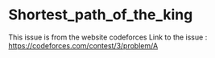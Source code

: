 ﻿# Shortest_path_of_the_king
This issue is from the website codeforces
Link to the issue : https://codeforces.com/contest/3/problem/A
